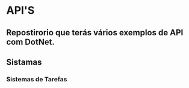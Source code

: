 # API'S

## Repostirorio que terás vários exemplos de API com DotNet.

## Sistamas

### Sistemas de Tarefas
